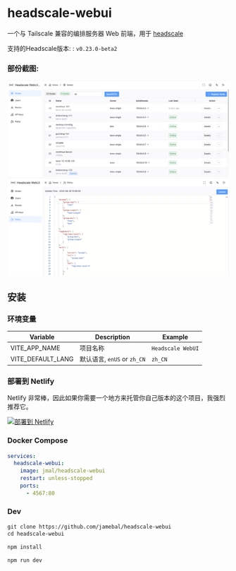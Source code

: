 # headscale-webui

一个与 Tailscale 兼容的编排服务器 Web 前端，用于 [headscale](https://github.com/juanfont/headscale)

支持的Headscale版本: : `v0.23.0-beta2`

### 部份截图:
![node_demo.png](doc/node_demo.png)
![policy_demo.png](doc/policy_demo.png)

## 安装

### 环境变量

| Variable | Description                  | Example           |
|----|------------------------------|-------------------|
| VITE_APP_NAME | 项目名称                | `Headscale WebUI` |
| VITE_DEFAULT_LANG | 默认语言, `enUS` or `zh_CN` | `zh_CN`           |

### 部署到 Netlify

Netlify 非常棒，因此如果你需要一个地方来托管你自己版本的这个项目，我强烈推荐它。

[![部署到 Netlify](https://www.netlify.com/img/deploy/button.svg)](https://app.netlify.com/start/deploy?repository=https://github.com/jamebal/headscale-webui)

### Docker Compose

```yaml
services:
  headscale-webui:
    image: jmal/headscale-webui
    restart: unless-stopped
    ports:
      - 4567:80
```

### Dev

```shell
git clone https://github.com/jamebal/headscale-webui
cd headscale-webui
```

```shell
npm install
```
```
npm run dev
```
